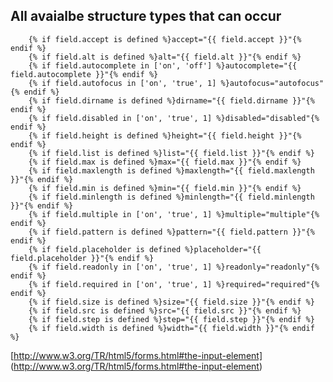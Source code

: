 ## All avaialbe structure types that can occur ##
        {% if field.accept is defined %}accept="{{ field.accept }}"{% endif %}
        {% if field.alt is defined %}alt="{{ field.alt }}"{% endif %}
        {% if field.autocomplete in ['on', 'off'] %}autocomplete="{{ field.autocomplete }}"{% endif %}
        {% if field.autofocus in ['on', 'true', 1] %}autofocus="autofocus"{% endif %}
        {% if field.dirname is defined %}dirname="{{ field.dirname }}"{% endif %}
        {% if field.disabled in ['on', 'true', 1] %}disabled="disabled"{% endif %}
        {% if field.height is defined %}height="{{ field.height }}"{% endif %}
        {% if field.list is defined %}list="{{ field.list }}"{% endif %}
        {% if field.max is defined %}max="{{ field.max }}"{% endif %}
        {% if field.maxlength is defined %}maxlength="{{ field.maxlength }}"{% endif %}
        {% if field.min is defined %}min="{{ field.min }}"{% endif %}
        {% if field.minlength is defined %}minlength="{{ field.minlength }}"{% endif %}
        {% if field.multiple in ['on', 'true', 1] %}multiple="multiple"{% endif %}
        {% if field.pattern is defined %}pattern="{{ field.pattern }}"{% endif %}
        {% if field.placeholder is defined %}placeholder="{{ field.placeholder }}"{% endif %}
        {% if field.readonly in ['on', 'true', 1] %}readonly="readonly"{% endif %}
        {% if field.required in ['on', 'true', 1] %}required="required"{% endif %}
        {% if field.size is defined %}size="{{ field.size }}"{% endif %}
        {% if field.src is defined %}src="{{ field.src }}"{% endif %}
        {% if field.step is defined %}step="{{ field.step }}"{% endif %}
        {% if field.width is defined %}width="{{ field.width }}"{% endif %}
        
[http://www.w3.org/TR/html5/forms.html#the-input-element] (http://www.w3.org/TR/html5/forms.html#the-input-element)
